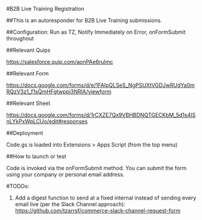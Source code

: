 #B2B Live Training Registration

##This is an autoresponder for B2B Live Training submissions.

##Configuration:
Run as TZ, Notify Immediately on Error, onFormSubmit throughout

##Relevant Quips

https://salesforce.quip.com/aonPAe6ruImc

##Relevant Form

https://docs.google.com/forms/d/e/1FAIpQLSeS_NgPSUXtVGDJwRUdYa0mRQzV3z1_f1sQmHFgtwppi3NRlA/viewform

##Relevant Sheet

https://docs.google.com/forms/d/1rCXZE7Qx9VBHBDNQTGECKbM_5d1s4ISnLYkPxWpLCUo/edit#responses

##Deployment

Code.gs is loaded into Extensions > Apps Script (from the top menu)

##How to launch or test

Code is invoked via the onFormSubmit method. You can submit the form using your company or personal email address.

#TODOs:

1. Add a digest function to send at a fixed internal instead of sending every email live (per the Slack Channel approach): https://github.com/tzarrsf/commerce-slack-channel-request-form
